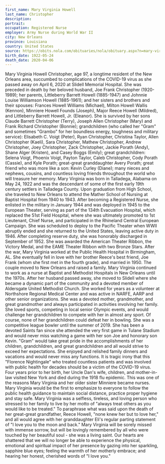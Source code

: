 ```yaml
---
first_name: Mary Virginia Howell
last_name: Christopher
description: 
portrait: 
occupation: Registered Nurse
employer: Army Nurse during World War II
city: New Orleans
province: Louisiana
country: United States
source: https://obits.nola.com/obituaries/nola/obituary.aspx?n=mary-virginia-howell-christopher&pid=195930312&fhid=14935
birth_date: 1922-05-24
death_date: 2020-04-06
---
```


Mary Virginia Howell Christopher, age 97, a longtime resident of the New Orleans area, succumbed to complications of the COVID-19 virus as she passed away on April 6, 2020 at Slidell Memorial Hospital. She was preceded in death by her beloved husband, Joe Frank Christopher (1920-1989); her parents, Littleberry Barrett Howell (1885-1947) and Johnnie Louise Williamson Howell (1885-1961); and her sisters and brothers and their spouses: Frances Howell Williams (Michael), Milton Howell Wallis (Kennon), Minniere Howell Founds (Joseph), Major Reece Howell (Mildred), and Littleberry Barrett Howell, Jr. (Eleanor). She is survived by her sons Claude Barrett Christopher (Terry), Joseph Allen Christopher (Mary) and Frank Richard Christopher (Bonnie); grandchildren (who called her "Gram" and sometimes "Grambo" for her boundless energy, toughness and military service): Elisabeth C. Voigt (Peter), Ryan Christopher, Christina Taylor, Allen Christopher (Kaeli), Sara Christopher, Mathew Christopher, Andrew Christopher, Joey Christopher, Zack Christopher, Jackie Porath (Andy), Shane Alger (Kristen), and Casey Boggs (Emily); great grandchildren: Selena Voigt, Phoenix Voigt, Payton Taylor, Caleb Christopher, Cody Porath (Cassie), and Kyle Porath; great-great granddaughter Avery Porath; great friend who was more like a son: Kevin Curley (Diane); many nieces and nephews, cousins, and countless loving friends throughout the world who will treasure her memory. Mary Virginia was born in Talladega, Alabama on May 24, 1922 and was the descendant of some of the first early 19th century settlers in Talladega County. Upon graduation from High School, she traveled to New Orleans to attend the Mather School of Nursing at Baptist Hospital from 1940 to 1943. After becoming a Registered Nurse, she enlisted in the military in January 1944 and was deployed in 1945 to the European Theater, serving as part of the 134th Evacuation Hospital, which replaced the 51st Field Hospital, where she was ultimately promoted to 1st Lieutenant, Chief Nurse, and participated in the Rhineland Central European Campaign. She was scheduled to deploy to the Pacific Theater when WWII abruptly ended and she returned to the United States, leaving active duty in 1946. After completing reserve duty, she was honorably discharged in September of 1952. She was awarded the American Theater Ribbon, the Victory Medal, and the EAME Theater Ribbon with two Bronze Stars. After the war, Mary Virginia worked at the Public Health Hospital in Birmingham, AL. She eventually fell in love with her brother Reece's best friend, Joe Frank (whom she first met in the fourth grade), and married in 1950. The couple moved to New Orleans and raised a family. Mary Virginia continued to work as a nurse at Baptist and Methodist Hospitals in New Orleans until the 1970s. After her husband passed away, she moved to Slidell where she became a dynamic part of the community and a devoted member of Aldersgate United Methodist Church. She worked for years as a volunteer at Northshore Regional Medical Center and was active in NARFE, AARP and other senior organizations. She was a devoted mother, grandmother, and great grandmother and always participated in activities involving her family. She loved sports, competing in local senior Olympic events, and would challenge her grandchildren to compete with her in almost any sport. Of course, none of her grandchildren could defeat her in bowling. She was a competitive league bowler until the summer of 2019. She has been a devoted Saints fan since she attended the very first game in Tulane Stadium and would never miss watching a game with her son Joe and honorary son Kevin. "Gram" would take great pride in the accomplishments of her children, grandchildren, and great grandchildren and all would strive to exceed her expectations. She enjoyed and relished family dinners and vacations and would never miss any functions. It is tragic irony that this "Florence Nightingale" who treated countless patients and was involved with public health for decades should be a victim of the COVID-19 virus. Four years prior to her birth, her Uncle Dan's wife, children, and mother-in-law visited New York and died during the 1918 flu epidemic. This was one of the reasons Mary Virginia and her older sister Minniere became nurses. Mary Virginia would be the first to emphasize to everyone to follow the public health guidance to maintain social distance, practice proper hygiene and stay safe. Mary Virginia was a selfless, tireless, and loving person who stressed to her family to live by her motto of "always treat others as you would like to be treated." To paraphrase what was said upon the death of her great-great grandfather, Reece Howell, "none knew her but to love her," and all would agree with her granddaughter Eli's regular parting statement of "I love you to the moon and back." Mary Virginia will be sorely missed with immense sorrow, but will be lovingly remembered by all who were touched by her beautiful soul - she was a living saint. Our hearts are shattered that we will no longer be able to experience the physical, emotional and spiritual impact of her presence by gazing into her sparkling, sapphire blue eyes; feeling the warmth of her motherly embrace; and hearing her honest, cherished words of "I love you."